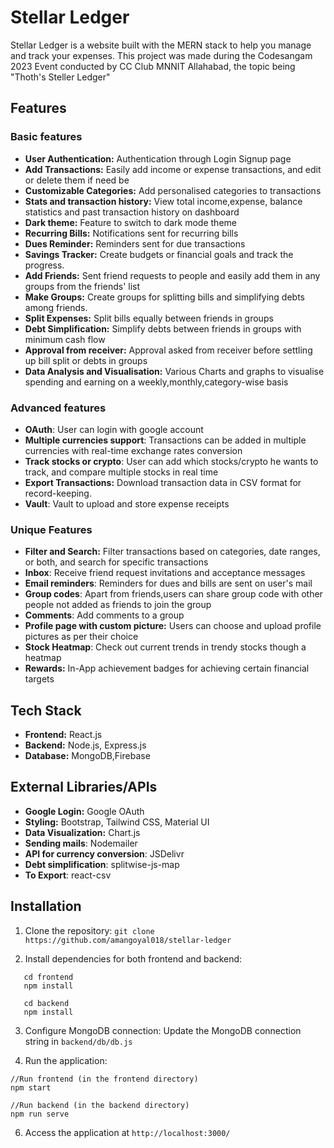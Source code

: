 # Stellar Ledger

Stellar Ledger is a website built with the MERN stack to help you manage and track your expenses. 
This project was made during the Codesangam 2023 Event conducted by CC Club MNNIT Allahabad, the topic being "Thoth's Steller Ledger"

## Features

### Basic features

- **User Authentication:** Authentication through Login Signup page
- **Add Transactions:** Easily add income or expense transactions, and edit or delete them if need be
- **Customizable Categories:** Add personalised categories to transactions
- **Stats and transaction history:** View total income,expense, balance statistics and past transaction history on dashboard
- **Dark theme:** Feature to switch to dark mode theme
- **Recurring Bills:** Notifications sent for recurring bills
- **Dues Reminder:** Reminders sent for due transactions
- **Savings Tracker:** Create budgets or financial goals and track the progress.
- **Add Friends:**  Sent friend requests to people and easily add them in any groups from the friends' list
- **Make Groups:** Create groups for splitting bills and simplifying debts among friends.
- **Split Expenses:** Split bills equally between friends in groups
- **Debt Simplification:** Simplify debts between friends in groups with minimum cash flow
- **Approval from receiver:** Approval asked from receiver before settling up bill split or debts in groups
- **Data Analysis and Visualisation:** Various Charts and graphs to visualise spending and earning on a weekly,monthly,category-wise basis

### Advanced features

- **OAuth**: User can login with google account
- **Multiple currencies support**: Transactions can be added in multiple currencies with real-time exchange rates conversion
- **Track stocks or crypto**: User can add which stocks/crypto he wants to track, and compare multiple stocks in real time
- **Export Transactions:** Download transaction data in CSV format for record-keeping.
- **Vault**: Vault to upload and store expense receipts

### Unique Features
  
- **Filter and Search:** Filter transactions based on categories, date ranges, or both, and search for specific transactions
- **Inbox**: Receive friend request invitations and acceptance messages 
- **Email reminders**: Reminders for dues and bills are sent on user's mail
- **Group codes**: Apart from friends,users can share group code with other people not added as friends to join the group
- **Comments**: Add comments to a group
- **Profile page with custom picture:** Users can choose and upload profile pictures as per their choice
- **Stock Heatmap**: Check out current trends in trendy stocks though a heatmap
- **Rewards:** In-App achievement badges for achieving certain financial targets

## Tech Stack

- **Frontend:** React.js
- **Backend:** Node.js, Express.js
- **Database:** MongoDB,Firebase

## External Libraries/APIs
- **Google Login:** Google OAuth
- **Styling:** Bootstrap, Tailwind CSS, Material UI
- **Data Visualization:** Chart.js
- **Sending mails**: Nodemailer
- **API for currency conversion**: JSDelivr
- **Debt simplification**: splitwise-js-map
- **To Export**: react-csv

## Installation

1. Clone the repository:
   `git clone https://github.com/amangoyal018/stellar-ledger`

2. Install dependencies for both frontend and backend:

```
   cd frontend
   npm install

   cd backend
   npm install
```

3. Configure MongoDB connection: Update the MongoDB connection string in
   `backend/db/db.js`

4. Run the application:
```
//Run frontend (in the frontend directory)
npm start

//Run backend (in the backend directory)
npm run serve
```

6. Access the application at `http://localhost:3000/`


